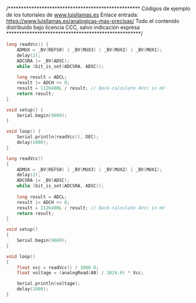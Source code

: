 /***************************************************
Códigos de ejemplo de los tutoriales de www.luisllamas.es
Enlace entrada: https://www.luisllamas.es/analogicas-mas-precisas/
Todo el contenido distribuido bajo licencia CCC, salvo indicación expresa
****************************************************/

```cpp
long readVcc() {
	ADMUX = _BV(REFS0) | _BV(MUX3) | _BV(MUX2) | _BV(MUX1);
	delay(2);
	ADCSRA |= _BV(ADSC);
	while (bit_is_set(ADCSRA, ADSC));
	
	long result = ADCL;
	result |= ADCH << 8;
	result = 1126400L / result; // Back-calculate AVcc in mV
	return result;
}

void setup() {
	Serial.begin(9600);
}

void loop() {
	Serial.println(readVcc(), DEC);
	delay(1000);
}
```

```cpp
long readVcc()
{
	ADMUX = _BV(REFS0) | _BV(MUX3) | _BV(MUX2) | _BV(MUX1);
	delay(2);
	ADCSRA |= _BV(ADSC);
	while (bit_is_set(ADCSRA, ADSC));
	
	long result = ADCL;
	result |= ADCH << 8;
	result = 1126400L / result; // Back-calculate AVcc in mV
	return result;
}

void setup()
{
	Serial.begin(9600);
}

void loop()
{
	float vcc = readVcc() / 1000.0;
	float voltage = (analogRead(A0) / 1024.0) * Vcc;

	Serial.println(voltage);
	delay(1000);
}

```